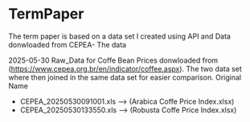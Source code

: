 # TermPaper


The term paper is based on a data set I created using API and Data donwloaded from CEPEA-
The data 


2025-05-30
Raw_Data for Coffe Bean Prices donwloaded from (https://www.cepea.org.br/en/indicator/coffee.aspx). The two data set where then joined in the same data set for easier comparison.
Original Name
- CEPEA_20250530091001.xls --> (Arabica Coffe Price Index.xlsx)
- CEPEA_20250530133550.xls --> (Robusta Coffe Price Index.xlsx)







